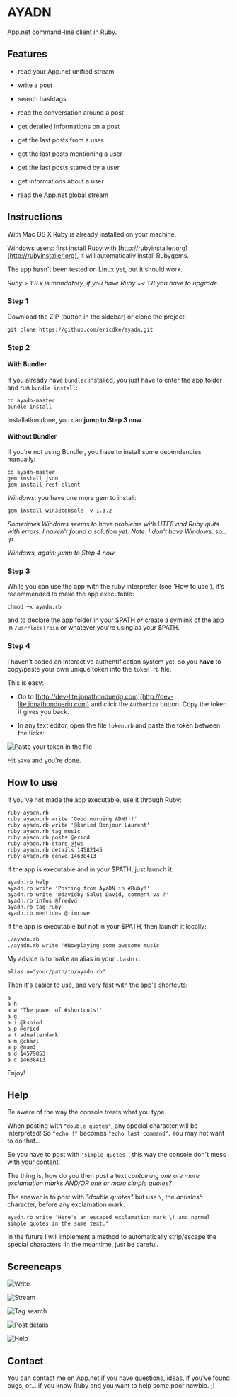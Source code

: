 AYADN
=====

App.net command-line client in Ruby.

## Features

- read your App.net unified stream

- write a post

- search hashtags  

- read the conversation around a post

- get detailed informations on a post

- get the last posts from a user

- get the last posts mentioning a user

- get the last posts starred by a user

- get informations about a user

- read the App.net global stream



## Instructions

With Mac OS X Ruby is already installed on your machine.

Windows users: first install Ruby with [http://rubyinstaller.org](http://rubyinstaller.org), it will automatically install Rubygems.

The app hasn't been tested on Linux yet, but it should work.

*Ruby > 1.9.x is mandatory, if you have Ruby =< 1.8 you have to upgrade.*

### Step 1

Download the ZIP (button in the sidebar) or clone the project:

```
git clone https://github.com/ericdke/ayadn.git
```  

### Step 2

#### With Bundler

If you already have `bundler` installed, you just have to enter the app folder and run `bundle install`:

```
cd ayadn-master
bundle install
```  

Installation done, you can **jump to Step 3 now**.

#### Without Bundler

If you're not using Bundler, you have to install some dependencies manually:

```
cd ayadn-master
gem install json
gem install rest-client
```  

*Windows*: you have one more gem to install:

```
gem install win32console -v 1.3.2
```  

*Sometimes Windows seems to have problems with UTF8 and Ruby quits with errors. I haven't found a solution yet. Note: I don't have Windows, so... :p*

*Windows, again: jump to Step 4 now.*

### Step 3

While you can use the app with the ruby interpreter (see 'How to use'), it's recommended to make the app executable:

```
chmod +x ayadn.rb
```  

and to declare the app folder in your $PATH *or* create a symlink of the app in `/usr/local/bin` or whatever you're using as your $PATH.

### Step 4

I haven't coded an interactive authentification system yet, so you **have** to copy/paste your own unique token into the `token.rb` file.

This is easy:

- Go to [http://dev-lite.jonathonduerig.com](http://dev-lite.jonathonduerig.com) and click the `Authorize` button. Copy the token it gives you back.

- In any text editor, open the file `token.rb` and paste the token between the ticks:

![Paste your token in the file](https://www.evernote.com/shard/s89/sh/45c60042-292b-40ae-9a6a-fb23b4d93823/77635d28512633cd9fcf3315188b1096/deep/0/token.rb.png)

Hit `Save` and you're done.

## How to use

If you've not made the app executable, use it through Ruby:

```
ruby ayadn.rb
ruby ayadn.rb write 'Good morning ADN!!!'
ruby ayadn.rb write '@ksniod Bonjour Laurent'
ruby ayadn.rb tag music
ruby ayadn.rb posts @ericd
ruby ayadn.rb stars @jws
ruby ayadn.rb details 14582145
ruby ayadn.rb convo 14638413
```

If the app is executable and in your $PATH, just launch it:

```
ayadn.rb help
ayadn.rb write 'Posting from AyaDN in #Ruby!'
ayadn.rb write '@davidby Salut David, comment va ?'
ayadn.rb infos @fredvd
ayadn.rb tag ruby
ayadn.rb mentions @timrowe
```  

If the app is executable but not in your $PATH, then launch it locally:

```
./ayadn.rb
./ayadn.rb write '#Nowplaying some awesome music'
```  

My advice is to make an alias in your `.bashrc`:

```
alias a="your/path/to/ayadn.rb"
```  

Then it's easier to use, and very fast with the app's shortcuts:

```
a 
a h
a w 'The power of #shortcuts!'
a g
a i @ksniod
a p @ericd
a t adnafterdark
a m @charl
a p @nam3
a d 14579853
a c 14638413
```  

Enjoy!  

## Help

Be aware of the way the console treats what you type.

When posting with `"double quotes"`, any special character will be interpreted! So `"echo !"` becomes `"echo last command"`. You may not want to do that...

So you have to post with `'simple quotes'`, this way the console don't mess with your content.

The thing is, how do you then post a text *containing one ore more exclamation marks AND/OR one or more simple quotes?*

The answer is to post with *"double quotes"* but use `\`, the *antislash* character, before any exclamation mark:

```
ayadn.rb write "Here's an escaped exclamation mark \! and normal simple quotes in the same text."
```  

In the future I will implement a method to automatically strip/escape the special characters. In the meantime, just be careful.

## Screencaps

![Write](https://www.evernote.com/shard/s89/sh/5f62c5f7-9232-4e1e-88d3-558af51814de/3adbfcbb38ce1ffae81e5ad0117f0689/deep/0/ayadn-write.png)

![Stream](https://www.evernote.com/shard/s89/sh/c6dc5210-db9c-4068-8e7d-ffd9fa1e1da7/2e983a17a452d3fa9d8b76355e05d70a/deep/0/ayadn-stream.png)

![Tag search](https://www.evernote.com/shard/s89/sh/a41e4e52-09af-4ad9-8fa5-4690b08bdf09/d9a70ddea0cc5eb4ce0a593974d596e6/deep/0/ayadn-hashtag.png)

![Post details](https://www.evernote.com/shard/s89/sh/62090404-4996-42b1-b558-ae5dc5fed8ca/3b7cf40503570db9cb1382826c767312/deep/0/ayadn-details.png)

![Help](https://www.evernote.com/shard/s89/sh/a3314901-093c-423a-81a8-b74554b2dd1e/575e5f316249822490a67e0bca4e3bc3/deep/0/ayadn-help.png)  

## Contact

You can contact me on [App.net](http://alpha.app.net/ericd) if you have questions, ideas, if you've found bugs, or... if you know Ruby and you want to help some poor newbie. ;)
